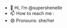 - 👋 Hi, I’m @supershenelle
- 📫 How to reach me : 
- 😄 Pronouns: she/her

<!---
supershenelle/supershenelle is a ✨ special ✨ repository because its `README.md` (this file) appears on your GitHub profile.
You can click the Preview link to take a look at your changes.
--->
